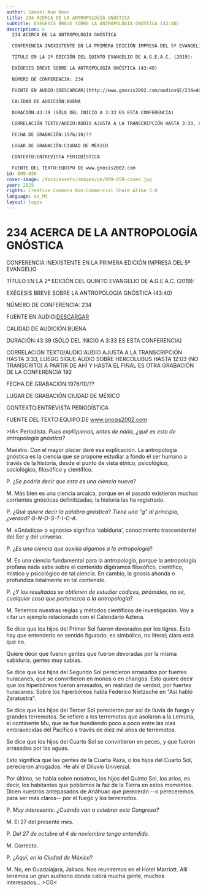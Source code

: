```yaml
---
author: Samael Aun Weor
title: 234 ACERCA DE LA ANTROPOLOGÍA GNÓSTICA
subtitle: EXÉGESIS BREVE SOBRE LA ANTROPOLOGÍA GNÓSTICA (43:40)
description: >
  234 ACERCA DE LA ANTROPOLOGÍA GNÓSTICA

  CONFERENCIA INEXISTENTE EN LA PRIMERA EDICIÓN IMPRESA DEL 5º EVANGELIO

  TÍTULO EN LA 2ª EDICIÓN DEL QUINTO EVANGELIO DE A.G.E.A.C. (2019):

  EXÉGESIS BREVE SOBRE LA ANTROPOLOGÍA GNÓSTICA (43:40)

  NÚMERO DE CONFERENCIA: 234

  FUENTE EN AUDIO:[DESCARGAR](http://www.gnosis2002.com/audiosQE/234=ACERCA-DE-LA-ANTROPOLOGIA-GNOSTICA.zip)

  CALIDAD DE AUDICIÓN:BUENA

  DURACIÓN:43:39 (SÓLO DEL INICIO A 3:33 ES ESTA CONFERENCIA)

  CORRELACIÓN TEXTO/AUDIO:AUDIO AJUSTA A LA TRANSCRIPCIÓN HASTA 3:33, LUEGO SIGUE AUDIO SOBRE HERCÓLUBUS HASTA 12:03 (NO TRANSCRITO) A PARTIR DE AHÍ Y HASTA EL FINAL ES OTRA GRABACIÓN DE LA CONFERENCIA 192[90]

  FECHA DE GRABACIÓN:1976/10/??

  LUGAR DE GRABACIÓN:CIUDAD DE MÉXICO

  CONTEXTO:ENTREVISTA PERIODÍSTICA

  FUENTE DEL TEXTO:EQUIPO DE www.gnosis2002.com
id: 009-059
cover-image: /docs/assets/images/qe/009-059-cover.jpg
year: 2025
rights: Creative Commons Non-Commercial Share Alike 3.0
language: es_MX
layout: logos
---
```

# 234 ACERCA DE LA ANTROPOLOGÍA GNÓSTICA

CONFERENCIA INEXISTENTE EN LA PRIMERA EDICIÓN IMPRESA DEL 5º EVANGELIO

TÍTULO EN LA 2ª EDICIÓN DEL QUINTO EVANGELIO DE A.G.E.A.C. (2019):

EXÉGESIS BREVE SOBRE LA ANTROPOLOGÍA GNÓSTICA (43:40)

NÚMERO DE CONFERENCIA: 234

FUENTE EN AUDIO:[DESCARGAR](http://www.gnosis2002.com/audiosQE/234=ACERCA-DE-LA-ANTROPOLOGIA-GNOSTICA.zip)

CALIDAD DE AUDICIÓN:BUENA

DURACIÓN:43:39 (SÓLO DEL INICIO A 3:33 ES ESTA CONFERENCIA)

CORRELACIÓN TEXTO/AUDIO:AUDIO AJUSTA A LA TRANSCRIPCIÓN HASTA 3:33, LUEGO SIGUE AUDIO SOBRE HERCÓLUBUS HASTA 12:03 (NO TRANSCRITO) A PARTIR DE AHÍ Y HASTA EL FINAL ES OTRA GRABACIÓN DE LA CONFERENCIA 192

FECHA DE GRABACIÓN:1976/10/??

LUGAR DE GRABACIÓN:CIUDAD DE MÉXICO

CONTEXTO:ENTREVISTA PERIODÍSTICA

FUENTE DEL TEXTO:EQUIPO DE www.gnosis2002.com

\>IA< Periodista. *Pues explíquenos, antes de nada, ¿qué es esto de antropología gnóstica?*

Maestro. Con el mayor placer daré esa explicación. La antropología gnóstica es la ciencia que se propone estudiar a fondo el ser humano a través de la historia, desde el punto de vista étnico, psicológico, sociológico, filosófico y científico.

P. ¿*Se podría decir que esta es una ciencia nueva*?

M. Más bien es una ciencia arcaica, porque en el pasado existieron muchas corrientes gnósticas definitizadas; la historia las ha registrado.

P. ¿*Qué quiere decir la palabra gnóstica*? *Tiene una "g" al principio, ¿verdad? G-N-O-S-T-I-C-A*.

M. «Gnóstica» o «gnosis» significa 'sabiduría', conocimiento trascendental del Ser y del universo.

P. ¿*Es una ciencia que auxilia digamos a la antropología*?

M. Es una ciencia fundamental para la antropología, porque la antropología profana nada sabe sobre el contenido digéramos filosófico, científico, místico y psicológico de tal ciencia. En cambio, la gnosis ahonda o profundiza totalmente en tal contenido.

P. ¿*Y los resultados se obtienen de estudiar códices, pirámides, no sé, cualquier cosa que pertenezca a la antropología*?

M. Tenemos nuestras reglas y métodos científicos de investigación. Voy a citar un ejemplo relacionado con el Calendario Azteca.

Se dice que los hijos del Primer Sol fueron devorados por los tigres. Esto hay que entenderlo en sentido figurado; es simbólico, no literal; claro está que no.

Quiere decir que fueron gentes que fueron devoradas por la misma sabiduría, gentes muy sabias.

Se dice que los hijos del Segundo Sol perecieron arrasados por fuertes huracanes, que se convirtieron en monos o en changos. Esto quiere decir que los hiperbóreos fueron arrasados, en realidad de verdad, por fuertes huracanes. Sobre los hiperbóreos habla Federico Nietzsche en "Así habló Zaratustra".

Se dice que los hijos del Tercer Sol perecieron por sol de lluvia de fuego y grandes terremotos. Se refiere a los terremotos que asolaron a la Lemuria, el continente Mu, que se fue hundiendo poco a poco entre las olas embravecidas del Pacífico a través de diez mil años de terremotos.

Se dice que los hijos del Cuarto Sol se convirtieron en peces, y que fueron arrasados por las aguas.

Esto significa que las gentes de la Cuarta Raza, o los hijos del Cuarto Sol, perecieron ahogados. He ahí el Diluvio Universal.

Por último, se habla sobre nosotros, los hijos del Quinto Sol, los arios, es decir, los habitantes que poblamos la faz de la Tierra en estos momentos. Dicen nuestros antepasados de Anáhuac que perecerán --o pereceremos, para ser más claros-- por el fuego y los terremotos.

P. *Muy interesante. ¿Cuándo van a celebrar este Congreso?*

M. El 27 del presente mes.

P. *Del 27 de octubre al 4 de noviembre tengo entendido.*

M. Correcto.

P. ¿*Aquí, en la Ciudad de México*?

M. No, en Guadalajara, Jalisco. Nos reuniremos en el Hotel Marriott. Allí tenemos un gran auditorio donde cabrá mucha gente, muchos interesados... \>CG<

